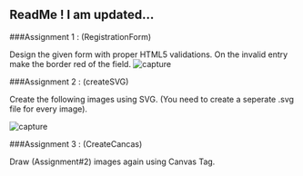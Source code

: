 ## ReadMe ! I am updated...

###Assignment 1 : (RegistrationForm)

Design the given form with proper HTML5 validations. On the invalid entry make the border red of the field.
![capture](https://cloud.githubusercontent.com/assets/20415358/18126059/0d2a181c-6f97-11e6-81cc-dbbfe7a76ad5.PNG)


###Assignment 2 : (createSVG)

Create the following images using SVG. (You need to create a seperate .svg file for every image).

![capture](https://cloud.githubusercontent.com/assets/20415358/18126110/3ea188ee-6f97-11e6-8247-9431ba13ad30.PNG)

###Assignment 3 : (CreateCancas)

Draw (Assignment#2) images again using Canvas Tag.
